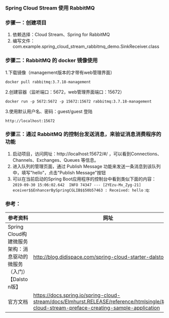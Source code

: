 ### Spring Cloud Stream 使用 RabbitMQ

### 步骤一：创建项目
1. 依赖选择：Cloud Stream、Spring for RabbitMQ
2. 编写文件：com.example.spring_cloud_stream_rabbitmq_demo.SinkReceiver.class

### 步骤二：RabbitMQ 的 docker 镜像使用
1.下载镜像（management版本的才带有web管理界面）
```
docker pull rabbitmq:3.7.18-management
```
2.创建容器（监听端口：5672，web管理界面端口：15672）
```
docker run -p 5672:5672 -p 15672:15672 rabbitmq:3.7.18-management
```
3.使用默认用户名、密码：guest/guest 登陆
```
http://localhost:15672
```

### 步骤三：通过 RabbitMQ 的控制台发送消息，来验证消息消费程序的功能
1. 启动项目，访问网址：http://localhost:15672/#/ ，可以看到Connections、Channels、Exchanges、Queues 等信息。
2. 进入队列的管理页面，通过 Publish Message 功能来发送一条消息到该队列中，填写"hello"，点击"Publish Message"按钮
3. 可以在当前启动的Spring Boot应用程序的控制台中看到类似下面的内容：
```2019-09-30 15:06:02.642  INFO 74347 --- [2YEzu-Mx_Zyg-21] eceiver$$EnhancerBySpringCGLIB$$50b57463 : Received: hello```
:q:
### 参考：
参考资料 | 网址
--- | ---
Spring Cloud构建微服务架构：消息驱动的微服务（入门）【Dalston版】| http://blog.didispace.com/spring-cloud-starter-dalston-7-1/
官方文档 | https://docs.spring.io/spring-cloud-stream/docs/Elmhurst.RELEASE/reference/htmlsingle/#spring-cloud-stream-preface-creating-sample-application